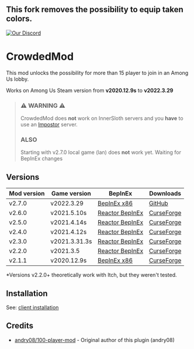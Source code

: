 ## This fork removes the possibility to equip taken colors.

[![Our Discord](https://img.shields.io/discord/787008412482797598?color=7289da&label=DISCORD&style=for-the-badge)](https://discord.gg/XEc7PdDTyn)
# CrowdedMod
This mod unlocks the possibility for more than 15 player to join in an Among Us lobby.

Works on Among Us Steam version from **v2020.12.9s** to **v2022.3.29**

> ### :warning: **WARNING** :warning:
> CrowdedMod does **not** work on InnerSloth servers and you **have** to use an [Impostor](https://github.com/Impostor/Impostor) server.
> ### ALSO
> Starting with v2.7.0 local game (lan) does **not** work yet. Waiting for BepInEx changes
## Versions
| Mod version   | Game version  | BepInEx | Downloads |
| ------------- | ------------- | ------- | --------- |
| v2.7.0        | v2022.3.29    | [BepInEx x86](https://builds.bepinex.dev/projects/bepinex_be/562/BepInEx_UnityIL2CPP_x86_7a97bdd_6.0.0-be.562.zip) | [GitHub](https://github.com/CrowdedMods/CrowdedMod/releases/download/v2.7.0/CrowdedMod.dll) |
| v2.6.0        | v2021.5.10s   | [Reactor BepInEx](https://github.com/NuclearPowered/BepInEx/releases/download/6.0.0-reactor.18%2Bstructfix/BepInEx-6.0.0-reactor.18+structfix.zip) | [CurseForge](https://www.curseforge.com/among-us/all-mods/crowdedmod/files/3310911) |
| v2.5.0        | v2021.4.14s   | [Reactor BepInEx](https://github.com/NuclearPowered/BepInEx/releases/download/6.0.0-reactor.18%2Bstructfix/BepInEx-6.0.0-reactor.18+structfix.zip) | [CurseForge](https://www.curseforge.com/among-us/all-mods/crowdedmod/files/3296325) |
| v2.4.0        | v2021.4.12s   | [Reactor BepInEx](https://github.com/NuclearPowered/BepInEx/releases/download/6.0.0-reactor.18%2Bstructfix/BepInEx-6.0.0-reactor.18+structfix.zip) | [CurseForge](https://www.curseforge.com/among-us/all-mods/crowdedmod/files/3279698) |
| v2.3.0        | v2021.3.31.3s | [Reactor BepInEx](https://github.com/NuclearPowered/BepInEx/releases/download/6.0.0-reactor.18%2Bstructfix/BepInEx-6.0.0-reactor.18+structfix.zip) | [CurseForge](https://www.curseforge.com/among-us/all-mods/crowdedmod/files/3279689) |
| v2.2.0        | v2021.3.5     | [Reactor BepInEx](https://github.com/NuclearPowered/BepInEx/releases/download/6.0.0-reactor.16/BepInEx-6.0.0-reactor.16.zip) | [CurseForge](https://www.curseforge.com/among-us/all-mods/crowdedmod/files/3261806) |
| v2.1.1        | v2020.12.9s   | [BepInEx x86](https://builds.bepis.io/projects/bepinex_be/335/BepInEx_UnityIL2CPP_x86_acedebc_6.0.0-be.335.zip) | [CurseForge](https://www.curseforge.com/among-us/all-mods/crowdedmod/files/3202698) |
*Versions v2.2.0+ theoretically work with Itch, but they weren't tested.

## Installation
See: [client installation](https://github.com/CrowdedMods/CrowdedMod/blob/master/docs/ClientInstallation.md)

## Credits
- [andry08/100-player-mod](https://github.com/andry08/100-player-mod) - Original author of this plugin (andry08)
